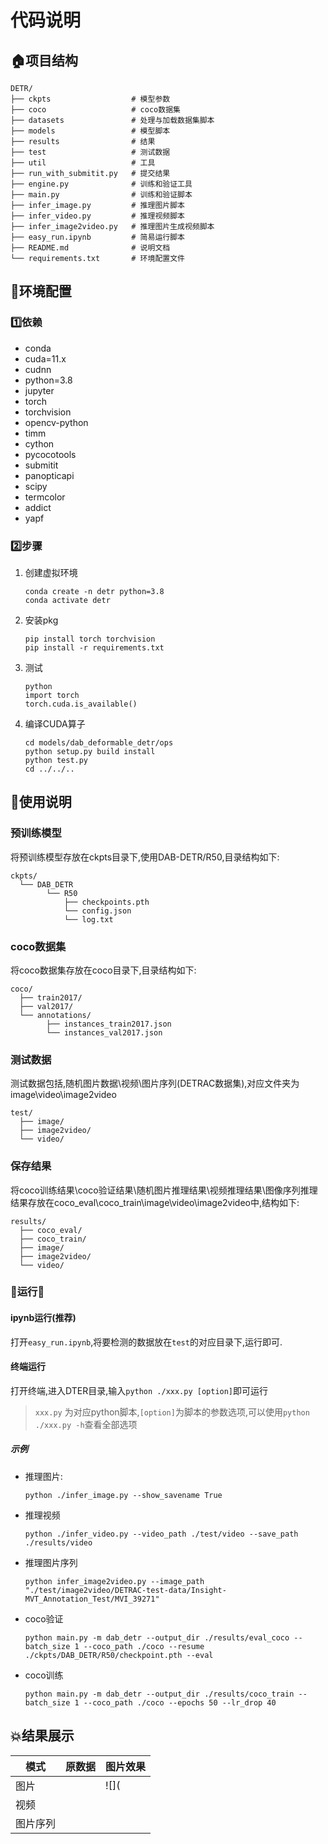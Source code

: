 # 代码说明

## :house:项目结构

```text
DETR/
├── ckpts                  # 模型参数
├── coco                   # coco数据集
├── datasets               # 处理与加载数据集脚本
├── models                 # 模型脚本
├── results                # 结果
├── test                   # 测试数据
├── util                   # 工具
├── run_with_submitit.py   # 提交结果
├── engine.py              # 训练和验证工具
├── main.py                # 训练和验证脚本
├── infer_image.py         # 推理图片脚本
├── infer_video.py         # 推理视频脚本
├── infer_image2video.py   # 推理图片生成视频脚本
├── easy_run.ipynb         # 简易运行脚本
├── README.md              # 说明文档
└── requirements.txt       # 环境配置文件
```

## :wrench:环境配置

### :one:依赖

+ conda
+ cuda=11.x
+ cudnn
+ python=3.8
+ jupyter
+ torch
+ torchvision
+ opencv-python
+ timm
+ cython
+ pycocotools
+ submitit
+ panopticapi
+ scipy
+ termcolor
+ addict
+ yapf

### :two:步骤

1. 创建虚拟环境

    ```shell
    conda create -n detr python=3.8
    conda activate detr
    ```

2. 安装pkg

    ```shell
    pip install torch torchvision
    pip install -r requirements.txt
    ```

3. 测试

    ```shell
    python
    import torch
    torch.cuda.is_available()
    ```

4. 编译CUDA算子

    ```shell
    cd models/dab_deformable_detr/ops
    python setup.py build install
    python test.py
    cd ../../..
    ```

## :thinking:使用说明

### 预训练模型

将预训练模型存放在ckpts目录下,使用DAB-DETR/R50,目录结构如下:

```shell
ckpts/
  └── DAB_DETR
        └── R50
            ├── checkpoints.pth
            └── config.json
            └── log.txt
```

### coco数据集

将coco数据集存放在coco目录下,目录结构如下:

```shell
coco/
  ├── train2017/
  ├── val2017/
  └── annotations/
        ├── instances_train2017.json
        └── instances_val2017.json
```

### 测试数据

测试数据包括,随机图片数据\视频\图片序列(DETRAC数据集),对应文件夹为image\video\image2video

```shell
test/
  ├── image/
  ├── image2video/
  └── video/
```

### 保存结果

将coco训练结果\coco验证结果\随机图片推理结果\视频推理结果\图像序列推理结果存放在coco_eval\coco_train\image\video\image2video中,结构如下:

```shell
results/
  ├── coco_eval/
  ├── coco_train/
  ├── image/
  ├── image2video/
  └── video/
```

### :rocket:运行:rocket:

#### ipynb运行(推荐)

打开`easy_run.ipynb`,将要检测的数据放在`test`的对应目录下,运行即可.

#### 终端运行

打开终端,进入DTER目录,输入`python ./xxx.py [option]`即可运行

> `xxx.py` 为对应python脚本,`[option]`为脚本的参数选项,可以使用`python ./xxx.py -h`查看全部选项

##### 示例

+ 推理图片:

    ```shell
    python ./infer_image.py --show_savename True
    ```

+ 推理视频

    ```shell
    python ./infer_video.py --video_path ./test/video --save_path ./results/video
    ```

+ 推理图片序列

    ```shell
    python infer_image2video.py --image_path "./test/image2video/DETRAC-test-data/Insight-MVT_Annotation_Test/MVI_39271"
    ```

+ coco验证

    ```shell
    python main.py -m dab_detr --output_dir ./results/eval_coco --batch_size 1 --coco_path ./coco --resume ./ckpts/DAB_DETR/R50/checkpoint.pth --eval
    ```

+ coco训练

    ```shell
    python main.py -m dab_detr --output_dir ./results/coco_train --batch_size 1 --coco_path ./coco --epochs 50 --lr_drop 40
    ```

## :collision:结果展示

|模式|原数据|图片效果|
|---|---|---|
|图片||![](|
|视频|||
|图片序列|||